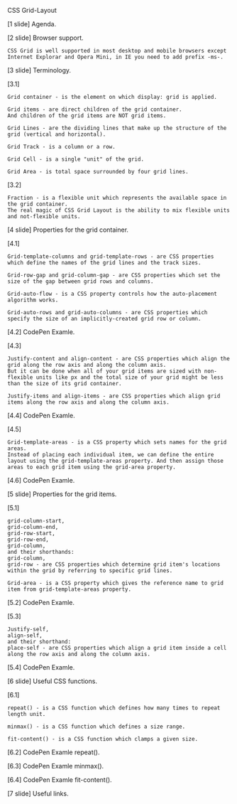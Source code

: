 CSS Grid-Layout

[1 slide] Agenda.

[2 slide] Browser support.

    CSS Grid is well supported in most desktop and mobile browsers except Internet Explorar and Opera Mini, in IE you need to add prefix -ms-.

[3 slide] Terminology.

  [3.1]

    Grid container - is the element on which display: grid is applied.

    Grid items - are direct children of the grid container.
    And children of the grid items are NOT grid items.

    Grid Lines - are the dividing lines that make up the structure of the grid (vertical and horizontal).

    Grid Track - is a column or a row.

    Grid Cell - is a single "unit" of the grid. 

    Grid Area - is total space surrounded by four grid lines.

  [3.2]

    Fraction - is a flexible unit which represents the available space in the grid container.
    The real magic of CSS Grid Layout is the ability to mix flexible units and not-flexible units. 

[4 slide] Properties for the grid container.

  [4.1]

    Grid-template-columns and grid-template-rows - are CSS properties which define the names of the grid lines and the track sizes.

    Grid-row-gap and grid-column-gap - are CSS properties which set the size of the gap between grid rows and columns.

    Grid-auto-flow - is a CSS property controls how the auto-placement algorithm works.

    Grid-auto-rows and grid-auto-columns - are CSS properties which specify the size of an implicitly-created grid row or column.

  [4.2] CodePen Examle.

  [4.3]

    Justify-content and align-content - are CSS properties which align the grid along the row axis and along the column axis.
    But it can be done when all of your grid items are sized with non-flexible units like px and the total size of your grid might be less than the size of its grid container.

    Justify-items and align-items - are CSS properties which align grid items along the row axis and along the column axis.

  [4.4] CodePen Examle.

  [4.5] 

    Grid-template-areas - is a CSS property which sets names for the grid areas.
    Instead of placing each individual item, we can define the entire layout using the grid-template-areas property. And then assign those areas to each grid item using the grid-area property.

  [4.6] CodePen Examle.

[5 slide] Properties for the grid items.

  [5.1]

    grid-column-start,
    grid-column-end,
    grid-row-start,
    grid-row-end,
    grid-column,
    and their shorthands:
    grid-column,
    grid-row - are CSS properties which determine grid item's locations within the grid by referring to specific grid lines.

    Grid-area - is a CSS property which gives the reference name to grid item from grid-template-areas property. 

  [5.2] CodePen Examle.

  [5.3] 

    Justify-self,
    align-self,
    and their shorthand:
    place-self - are CSS properties which align a grid item inside a cell along the row axis and along the column axis.

  [5.4] CodePen Examle.
  
[6 slide] Useful CSS functions.

  [6.1]
  
    repeat() - is a CSS function which defines how many times to repeat length unit.

    minmax() - is a CSS function which defines a size range.

    fit-content() - is a CSS function which clamps a given size.

  [6.2] CodePen Examle repeat().
  
  [6.3] CodePen Examle minmax().
  
  [6.4] CodePen Examle fit-content().

[7 slide] Useful links.
